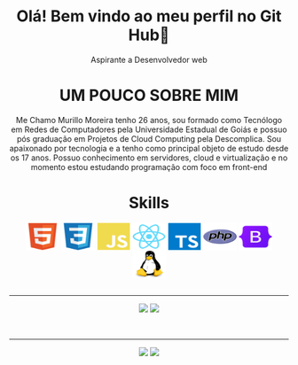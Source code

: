 <h1 align='center'>Olá! Bem vindo ao meu perfil no Git Hub👋</h1>
<p align='center'>  
 Aspirante a Desenvolvedor web 
</p>

<h1 align='center'> UM POUCO SOBRE MIM </h1>
<p align='center'> Me Chamo Murillo Moreira tenho 26 anos, sou formado como Tecnólogo em Redes de Computadores pela Universidade Estadual de Goiás e possuo pós graduação em Projetos de Cloud Computing pela Descomplica. Sou apaixonado por tecnologia e a tenho como principal objeto de estudo desde os 17 anos. Possuo conhecimento em servidores, cloud e virtualização e no momento estou estudando programação com foco em front-end </p>

<div align="center">
     <h1 align="center">Skills</h1>
       <img align="center" height="50" width="60" alt="html-icon" src="https://raw.githubusercontent.com/devicons/devicon/master/icons/html5/html5-original.svg">
       <img align="center" height="50" width="60" alt="css-icon" src="https://raw.githubusercontent.com/devicons/devicon/master/icons/css3/css3-original.svg">
       <img align="center" height="50" width="60" alt="js-icon"  src="https://raw.githubusercontent.com/devicons/devicon/master/icons/javascript/javascript-plain.svg">
       <img align="center" height="50" width="60" alt="react-icon" src="https://raw.githubusercontent.com/devicons/devicon/master/icons/react/react-original.svg">
       <img align="center" height="50" width="60" alt="typescritp" src="https://raw.githubusercontent.com/devicons/devicon/master/icons/typescript/typescript-original.svg">
       <img align="center" height="50" width="60" alt="php-icon" src="https://raw.githubusercontent.com/devicons/devicon/master/icons/php/php-original.svg">
       <img align="center" height="50" width="60" alt="bootstrap-icon" src="https://raw.githubusercontent.com/devicons/devicon/master/icons/bootstrap/bootstrap-original.svg">
       <img align="center" height="50" width="60" alt="linux-icon" src="https://raw.githubusercontent.com/devicons/devicon/master/icons/linux/linux-original.svg">
 </div>
   
<br>
<hr>
  <p align='center'>
      <a href="#"><img src="https://github-readme-stats.vercel.app/api?username=murillomoreira&show_icons=true&count_private=true&theme=dark"></a>
      <a href="#"><img src="https://github-readme-stats.vercel.app/api/top-langs/?username=murillomoreira&layout=compact&theme=dark" width ="355"></a>
  </p>
    <br>
    <hr>
<p align='center'>
 <a href = "mailto:ppmurillomoreira@gmail.com">
 <img src="https://img.shields.io/badge/-Gmail-%23333?style=for-the-badge&logo=gmail&logoColor=red" target="_blank"></a>
 <a href="https://www.linkedin.com/in/murillo-moreira-121970144/" target="_blank">
 <img src="https://img.shields.io/badge/-LinkedIn-%230077B5?style=for-the-badge&logo=linkedin&logoColor=white" target="_blank"></a>   
</p>

<!--
**murillomoreira/murillomoreira** is a ✨ _special_ ✨ repository because its `README.md` (this file) appears on your GitHub profile.

Here are some ideas to get you started:

- 🔭 I’m currently working on ...
- 🌱 I’m currently learning ...
- 👯 I’m looking to collaborate on ...
- 🤔 I’m looking for help with ...
- 💬 Ask me about ...
- 📫 How to reach me: ...
- 😄 Pronouns: ...
- ⚡ Fun fact: ...
-->
